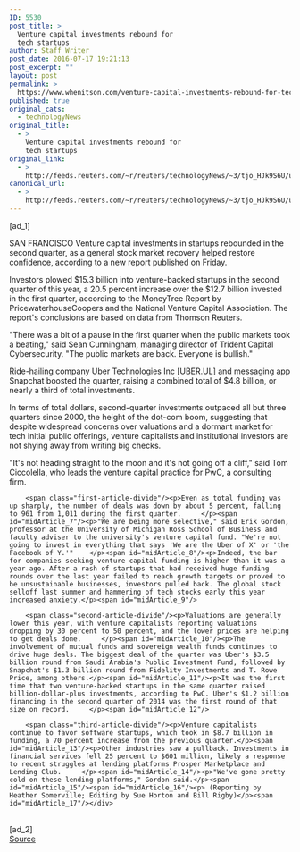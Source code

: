 ```yaml
---
ID: 5530
post_title: >
  Venture capital investments rebound for
  tech startups
author: Staff Writer
post_date: 2016-07-17 19:21:13
post_excerpt: ""
layout: post
permalink: >
  https://www.whenitson.com/venture-capital-investments-rebound-for-tech-startups/
published: true
original_cats:
  - technologyNews
original_title:
  - >
    Venture capital investments rebound for
    tech startups
original_link:
  - >
    http://feeds.reuters.com/~r/reuters/technologyNews/~3/tjo_HJk9S6U/us-funding-startups-idUSKCN0ZV0ED
canonical_url:
  - >
    http://feeds.reuters.com/~r/reuters/technologyNews/~3/tjo_HJk9S6U/us-funding-startups-idUSKCN0ZV0ED
---
```

 [ad_1]
<br><div id="articleText">
<span id="midArticle_start"/>

<span id="midArticle_0"/><span class="focusParagraph" readability="5"><p><span class="articleLocation">SAN FRANCISCO</span> Venture capital investments in startups rebounded in the second quarter, as a general stock market recovery helped restore confidence, according to a new report published on Friday.</p></span><span id="midArticle_1"/><p>Investors plowed $15.3 billion into venture-backed startups in the second quarter of this year, a 20.5 percent increase over the $12.7 billion invested in the first quarter, according to the MoneyTree Report by PricewaterhouseCoopers and the National Venture Capital Association. The report's conclusions are based on data from Thomson Reuters.</p><span id="midArticle_2"/><p>"There was a bit of a pause in the first quarter when the public markets took a beating," said Sean Cunningham, managing director of Trident Capital Cybersecurity. "The public markets are back. Everyone is bullish."</p><span id="midArticle_3"/><p>Ride-hailing company Uber Technologies Inc [UBER.UL] and messaging app Snapchat boosted the quarter, raising a combined total of $4.8 billion, or nearly a third of total investments.     </p><span id="midArticle_4"/><p>In terms of total dollars, second-quarter investments outpaced all but three quarters since 2000, the height of the dot-com boom, suggesting that despite widespread concerns over valuations and a dormant market for tech initial public offerings, venture capitalists and institutional investors are not shying away from writing big checks.</p><span id="midArticle_5"/><p>"It's not heading straight to the moon and it's not going off a cliff," said Tom Ciccolella, who leads the venture capital practice for PwC, a consulting firm.    </p><span id="midArticle_6"/>
        
        <span class="first-article-divide"/><p>Even as total funding was up sharply, the number of deals was down by about 5 percent, falling to 961 from 1,011 during the first quarter.     </p><span id="midArticle_7"/><p>"We are being more selective," said Erik Gordon, professor at the University of Michigan Ross School of Business and faculty adviser to the university's venture capital fund. "We're not going to invest in everything that says 'We are the Uber of X' or 'the Facebook of Y.'"    </p><span id="midArticle_8"/><p>Indeed, the bar for companies seeking venture capital funding is higher than it was a year ago. After a rash of startups that had received huge funding rounds over the last year failed to reach growth targets or proved to be unsustainable businesses, investors pulled back. The global stock selloff last summer and hammering of tech stocks early this year increased anxiety.</p><span id="midArticle_9"/>
        
        <span class="second-article-divide"/><p>Valuations are generally lower this year, with venture capitalists reporting valuations dropping by 30 percent to 50 percent, and the lower prices are helping to get deals done.     </p><span id="midArticle_10"/><p>The involvement of mutual funds and sovereign wealth funds continues to drive huge deals. The biggest deal of the quarter was Uber's $3.5 billion round from Saudi Arabia's Public Investment Fund, followed by Snapchat's $1.3 billion round from Fidelity Investments and T. Rowe Price, among others.</p><span id="midArticle_11"/><p>It was the first time that two venture-backed startups in the same quarter raised billion-dollar-plus investments, according to PwC. Uber's $1.2 billion financing in the second quarter of 2014 was the first round of that size on record.     </p><span id="midArticle_12"/>
        
        <span class="third-article-divide"/><p>Venture capitalists continue to favor software startups, which took in $8.7 billion in funding, a 70 percent increase from the previous quarter.</p><span id="midArticle_13"/><p>Other industries saw a pullback. Investments in financial services fell 25 percent to $601 million, likely a response to recent struggles at lending platforms Prosper Marketplace and Lending Club.     </p><span id="midArticle_14"/><p>"We've gone pretty cold on these lending platforms," Gordon said.</p><span id="midArticle_15"/><span id="midArticle_16"/><p> (Reporting by Heather Somerville; Editing by Sue Horton and Bill Rigby)</p><span id="midArticle_17"/></div>
<br>[ad_2]
<br><a href="http://feeds.reuters.com/~r/reuters/technologyNews/~3/tjo_HJk9S6U/us-funding-startups-idUSKCN0ZV0ED">Source </a>